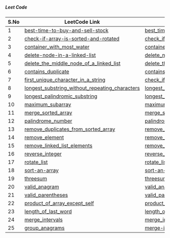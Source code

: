 ##### Leet Code

| S.No         | LeetCode Link     | Problem Solution |
|--------------|-----------|------------|
| 1 | [best-time-to-buy-and-sell-stock](https://leetcode.com/problems/best-time-to-buy-and-sell-stock/)      | [best_time_to_buy_and_sell_stock](https://github.com/NikhilSharma-NS/go_programing/tree/master/leet_code/best_time_to_buy_and_sell_stock)       |
| 2 | [check-if-array-is-sorted-and-rotated](https://leetcode.com/problems/check-if-array-is-sorted-and-rotated/)      | [check_if_array_is_sorted_and_rotated](https://github.com/NikhilSharma-NS/go_programing/tree/master/leet_code/check_if_array_is_sorted_and_rotated)       |
| 3 | [container_with_most_water](https://leetcode.com/)      | [container_with_most_water](https://github.com/NikhilSharma-NS/go_programing/tree/master/leet_code/container_with_most_water)
| 4 | [delete-node-in-a-linked-list](https://leetcode.com/)      | [delete_node_in_a_linked_list](https://github.com/NikhilSharma-NS/go_programing/tree/master/leet_code/delete_node_in_a_linked_list)
| 5 | [delete_the_middle_node_of_a_linked_list](https://leetcode.com/problems/)      | [delete_the_middle_node_of_a_linked_listd](https://github.com/NikhilSharma-NS/go_programing/tree/master/leet_code/delete_the_middle_node_of_a_linked_list)
| 6 | [contains_duplicate](https://leetcode.com/problems/)      | [contains_duplicate](https://github.com/NikhilSharma-NS/go_programing/tree/master/leet_code/contains_duplicate)
| 7 | [first_unique_character_in_a_string](https://leetcode.com/problems/)      | [check_if_array_is_sorted_and_rotated](https://github.com/NikhilSharma-NS/go_programing/tree/master/leet_code/first_unique_character_in_a_string)
| 8 | [longest_substring_without_repeating_characters](https://leetcode.com/problems/)      | [longest_substring_without_repeating_characters](https://github.com/NikhilSharma-NS/go_programing/tree/master/leet_code/longest_substring_without_repeating_characters)
| 9 | [longest_palindromic_substring](https://leetcode.com/problems/)      | [longest_palindromic_substring](https://github.com/NikhilSharma-NS/go_programing/tree/master/leet_code/longest_palindromic_substring)
| 10 | [maximum_subarray](https://leetcode.com/problems/)      | [maximum_subarray](https://github.com/NikhilSharma-NS/go_programing/tree/master/leet_code/maximum_subarray)
| 11 | [merge_sorted_array](https://leetcode.com/problems/)      | [merge_sorted_array](https://github.com/NikhilSharma-NS/go_programing/tree/master/leet_code/merge_sorted_array)
| 12 | [palindrome_number](https://leetcode.com/problems/)      | [palindrome_number](https://github.com/NikhilSharma-NS/go_programing/tree/master/leet_code/palindrome_number)
| 13 | [remove_duplicates_from_sorted_array](https://leetcode.com/problems/)      | [remove_duplicates_from_sorted_array](https://github.com/NikhilSharma-NS/go_programing/tree/master/leet_code/remove_duplicates_from_sorted_array)
| 14 | [remove_element](https://leetcode.com/problems/)      | [remove_element](https://github.com/NikhilSharma-NS/go_programing/tree/master/leet_code/remove_element)
| 15 | [remove_linked_list_elements](https://leetcode.com/problems/)      | [remove_linked_list_elements](https://github.com/NikhilSharma-NS/go_programing/tree/master/leet_code/remove_linked_list_elements)
| 16 | [reverse_integer](https://leetcode.com/problems/)      | [reverse_integer](https://github.com/NikhilSharma-NS/go_programing/tree/master/leet_code/reverse_integer)
| 17 | [rotate_list](https://leetcode.com/problems/)      | [rotate_list](https://github.com/NikhilSharma-NS/go_programing/tree/master/leet_code/rotate_list)
| 18 | [sort-an-array](https://leetcode.com/problems/)      | [sort-an-array](https://github.com/NikhilSharma-NS/go_programing/tree/master/leet_code/sort-an-array)
| 19 | [threesum](https://leetcode.com/problems/)      | [threesum](https://github.com/NikhilSharma-NS/go_programing/tree/master/leet_code/threesum)
| 20 | [valid_anagram](https://leetcode.com/problems/)      | [valid_anagram](https://github.com/NikhilSharma-NS/go_programing/tree/master/leet_code/valid_anagram)
| 21 | [valid_parentheses](https://leetcode.com/problems/)      | [valid_parentheses](https://github.com/NikhilSharma-NS/go_programing/tree/master/leet_code/valid_parentheses)
| 22 | [product_of_array_except_self](https://leetcode.com/problems/product-of-array-except-self/)      | [product_of_array_except_self](https://github.com/NikhilSharma-NS/go_programing/tree/master/leet_code/product_of_array_except_self)
| 23 | [length_of_last_word](https://leetcode.com/problems/length-of-last-word/)      | [length_of_last_word](https://github.com/NikhilSharma-NS/go_programing/tree/master/leet_code/length_of_last_word)
| 24 | [merge_intervals](https://leetcode.com/problems/merge-intervals/)      | [merge_intervals](https://github.com/NikhilSharma-NS/go_programing/tree/master/leet_code/merge_intervals)
| 25 | [group_anagrams](https://leetcode.com/problems/group-anagrams/)      | [merge-intervals](https://github.com/NikhilSharma-NS/go_programing/tree/master/leet_code/merge_intervals)

